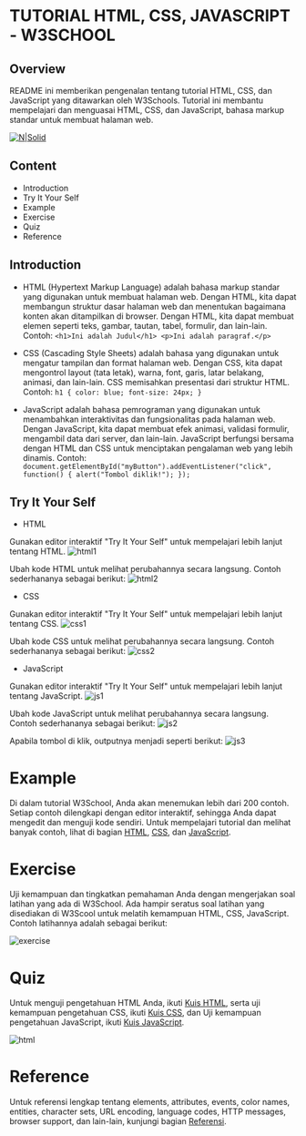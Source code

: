 # TUTORIAL HTML, CSS, JAVASCRIPT - W3SCHOOL

## Overview
README ini memberikan pengenalan tentang tutorial HTML, CSS, dan JavaScript yang ditawarkan oleh W3Schools. Tutorial ini membantu mempelajari dan menguasai HTML, CSS, dan JavaScript, bahasa markup standar untuk membuat halaman web.

[![N|Solid](https://w3schoolsua.github.io/images/img_w3slogo.gif)](https://www.w3schools.com/)

## Content
- Introduction
- Try It Your Self
- Example
- Exercise
- Quiz
- Reference

## Introduction
- HTML (Hypertext Markup Language) adalah bahasa markup standar yang digunakan untuk membuat halaman web. Dengan HTML, kita dapat membangun struktur dasar halaman web dan menentukan bagaimana konten akan ditampilkan di browser. Dengan HTML, kita dapat membuat elemen seperti teks, gambar, tautan, tabel, formulir, dan lain-lain. Contoh: `<h1>Ini adalah Judul</h1> <p>Ini adalah paragraf.</p>`

- CSS (Cascading Style Sheets) adalah bahasa yang digunakan untuk mengatur tampilan dan format halaman web. Dengan CSS, kita dapat mengontrol layout (tata letak), warna, font, garis, latar belakang, animasi, dan lain-lain. CSS memisahkan presentasi dari struktur HTML. Contoh: `h1 { color: blue; font-size: 24px; }`

- JavaScript adalah bahasa pemrograman yang digunakan untuk menambahkan interaktivitas dan fungsionalitas pada halaman web. Dengan JavaScript, kita dapat membuat efek animasi, validasi formulir, mengambil data dari server, dan lain-lain. JavaScript berfungsi bersama dengan HTML dan CSS untuk menciptakan pengalaman web yang lebih dinamis. Contoh: `document.getElementById("myButton").addEventListener("click", function() { alert("Tombol diklik!"); });`

## Try It Your Self

- HTML
  
Gunakan editor interaktif "Try It Your Self" untuk mempelajari lebih lanjut tentang HTML.
![html1](https://github.com/MuhammadAbiAM/praktikum-web1/assets/168069395/030aa091-fab3-4b47-a869-2c5c7b7e736e)

Ubah kode HTML untuk melihat perubahannya secara langsung. Contoh sederhananya sebagai berikut:
![html2](https://github.com/MuhammadAbiAM/praktikum-web1/assets/168069395/b84565e5-b7bb-4e46-8f09-d716ceda8102?raw=true)

- CSS
  
Gunakan editor interaktif "Try It Your Self" untuk mempelajari lebih lanjut tentang CSS.
![css1](https://github.com/MuhammadAbiAM/praktikum-web1/assets/168069395/7733889d-c166-4c2c-bd90-f76bdc4c5205)

Ubah kode CSS untuk melihat perubahannya secara langsung. Contoh sederhananya sebagai berikut:
![css2](https://github.com/MuhammadAbiAM/praktikum-web1/assets/168069395/700e2d5b-e047-4c0b-8583-b5350fdfb38c)

- JavaScript

Gunakan editor interaktif "Try It Your Self" untuk mempelajari lebih lanjut tentang JavaScript.
![js1](https://github.com/MuhammadAbiAM/praktikum-web1/assets/168069395/91f7aedc-cca0-4382-be83-f3ebeaa0ea46)

Ubah kode JavaScript untuk melihat perubahannya secara langsung. Contoh sederhananya sebagai berikut:
![js2](https://github.com/MuhammadAbiAM/praktikum-web1/assets/168069395/9958cfd3-32c4-43e5-9bc8-cb8876202597)

Apabila tombol di klik, outputnya menjadi seperti berikut:
![js3](https://github.com/MuhammadAbiAM/praktikum-web1/assets/168069395/b6f6d49b-278c-4435-aeac-da1f83158478)

# Example

Di dalam tutorial W3School, Anda akan menemukan lebih dari 200 contoh. Setiap contoh dilengkapi dengan editor interaktif, sehingga Anda dapat mengedit dan menguji kode sendiri. Untuk mempelajari tutorial dan melihat banyak contoh, lihat di bagian [HTML](https://www.w3schools.com/html/default.asp), [CSS](https://www.w3schools.com/css/default.asp), dan [JavaScript](https://www.w3schools.com/js/default.asp).

#  Exercise

Uji kemampuan dan tingkatkan pemahaman Anda dengan mengerjakan soal latihan yang ada di W3School. Ada hampir seratus soal latihan yang disediakan di W3Scool untuk melatih kemampuan HTML, CSS, JavaScript. Contoh latihannya adalah sebagai berikut:

![exercise](https://github.com/MuhammadAbiAM/praktikum-web1/assets/168069395/23404f7f-9418-46d2-b25d-5777caf5717a)

# Quiz

Untuk menguji pengetahuan HTML Anda, ikuti [Kuis HTML](https://www.w3schools.com/quiztest/quiztest.asp?qtest=HTML), serta uji kemampuan pengetahuan CSS, ikuti [Kuis CSS](https://www.w3schools.com/quiztest/quiztest.asp?qtest=CSS), dan Uji kemampuan pengetahuan JavaScript, ikuti [Kuis JavaScript](https://www.w3schools.com/quiztest/quiztest.asp?qtest=JS).

![html](https://github.com/MuhammadAbiAM/praktikum-web1/assets/168069395/33145b36-05b3-4b77-90ad-cb2bf4b21958)

# Reference

Untuk referensi lengkap tentang elements, attributes, events, color names, entities, character sets, URL encoding, language codes, HTTP messages, browser support, dan lain-lain, kunjungi bagian [Referensi](https://www.w3schools.com/).
